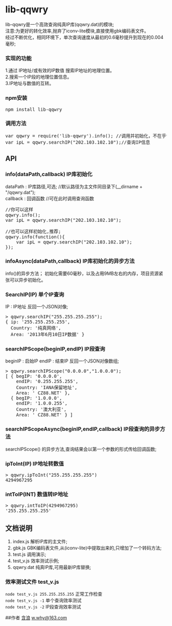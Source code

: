 lib-qqwry
=====

lib-qqwry是一个高效查询纯真IP库(qqwry.dat)的模块;  
注意:为更好的转化效率,抛弃了iconv-lite模块,直接使用gbk编码表文件。  
经过不断优化，相同环境下，单次查询速度从最初的0.6毫秒提升到现在的0.004毫秒;  

### 实现的功能
1.通过 IP地址/或有效的IP数值 搜索IP地址的地理位置。  
2.搜索一个IP段的地理位置信息。  
3.IP地址与数值的互转。  

### npm安装
<pre>
npm install lib-qqwry
</pre>

### 调用方法
<pre>
var qqwry = require('lib-qqwry').info(); //调用并初始化，不在乎90毫秒左右，完全可以这样调用;
var ipL = qqwry.searchIP("202.103.102.10");//查询IP信息
</pre>

## API

### info(dataPath,callback) IP库初始化
dataPath : IP库路径,可选; //默认路径为主文件同目录下(__dirname + "/qqwry.dat");  
callback : 回调函数 //可在此时调用查询函数  

<pre>
//你可以这样
qqwry.info();
var ipL = qqwry.searchIP("202.103.102.10");

//也可以这样初始化,推荐;
qqwry.info(function(){
	var ipL = qqwry.searchIP("202.103.102.10");
});
</pre>

### infoAsync(dataPath,callback) IP库初始化的异步方法
info()的异步方法；
初始化需要60毫秒，以及占用9MB左右的内存，项目资源紧张可以异步初始化。

### SearchIP(IP) 单个IP查询
IP : IP地址
反回一个JSON对像;
<pre>
> qqwry.searchIP("255.255.255.255");
{ ip: '255.255.255.255',
  Country: '纯真网络',
  Area: '2013年6月10日IP数据' }
</pre>

### searchIPScope(beginIP,endIP) IP段查询
beginIP : 启始IP
endIP : 结束IP
反回一个JSON对像数组;
<pre>
> qqwry.searchIPScope("0.0.0.0","1.0.0.0");
[ { begIP: '0.0.0.0',
    endIP: '0.255.255.255',
    Country: 'IANA保留地址',
    Area: ' CZ88.NET' },
  { begIP: '1.0.0.0',
    endIP: '1.0.0.255',
    Country: '澳大利亚',
    Area: ' CZ88.NET' } ]
</pre>

### searchIPScopeAsync(beginIP,endIP,callback) IP段查询的异步方法
searchIPScope() 的异步方法,查询结果会以第一个参数的形式传给回调函数;

### ipToInt(IP) IP地址转数值
<pre>
> qqwry.ipToInt("255.255.255.255")
4294967295
</pre>

### intToIP(INT) 数值转IP地址
<pre>
> qqwry.intToIP(4294967295)
'255.255.255.255'
</pre>

## 文档说明
1. index.js 解析IP库的主文件;
2. gbk.js 	GBK编码表文件,从(iconv-lite)中提取出来的,只增加了一个转码方法;
3. test.js	调用演示;
4. test_v.js 效率测试示例;
5. qqwry.dat 纯真IP库,可用最新IP库替换;

### 效率测试文件 test_v.js
`node test_v.js 255.255.255.255` 正常工作检查  
`node test_v.js -1` 单个查询效率测试  
`node test_v.js -2` IP段查询效率测试  

##作者
[含浪](http://www.cnblogs.com/whyoop)   w.why@163.com


